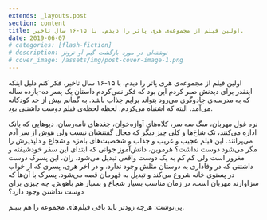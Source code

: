 ```yaml
---
extends: _layouts.post
section: content
title: اولین فیلم از مجموعه‌ی هری پاتر را دیدم. با ۱۵-۱۶ سال تاخیر.
date: 2019-06-07
# categories: [flash-fiction]
# description: نوشته‌ای در مورد بازگشت گیم آو ترونز
# cover_image: /assets/img/post-cover-image-1.png
---
```




اولین فیلم از مجموعه‌ی هری پاتر را دیدم. با ۱۵-۱۶ سال تاخیر. فکر کنم دلیل اینکه اینقدر برای دیدنش صبر کردم این بود که فکر نمی‌کردم داستان یک پسر ده-یازده ساله که به مدرسه‌ی جادوگری می‌رود بتواند برایم جذاب باشد. به گمانم بیش از حد کودکانه می‌آمد. البته که اشتباه می‌کردم. لحظه لحظه‌ی فیلم دوست داشتنی بود.

نره غول مهربان، سگ سه سر، کلاه‌های آوازه‌خوان، جغدهای نامه‌رسان، دیوهایی که بانک اداره می‌کنند، تک شاخ‌ها و کلی چیز دیگر که مجال گفتنشان نیست ولی هوش از سر آدم می‌پرانند. این فیلم عجیب و غریب و جذاب و شخصیت‌های بامزه و شجاع و دلپذیرش را مگر می‌شود دوست نداشت؟ هرموین، دانش‌آموز جوانی که ابتدای این سفر خودشیفته و مغرور است ولی کم کم به یک دوست واقعی تبدیل می‌شود. ران، این پسرک دوست داشتنی که در وفاداری به دوستان مثلش وجود ندارد. و در آخر هری، پسری که از خواب در پستوی خانه شروع می‌کند و تبدیل به قهرمان قصه می‌شود. پسرک با آن‌ها که سزاوارند مهربان است، در زمان مناسب بسیار شجاع و بسیار هم باهوش. چه چیزی برای دوست نداشتن وجود دارد؟

پی‌نوشت: هرچه زودتر باید باقی فیلم‌های مجموعه را هم ببینم. 
